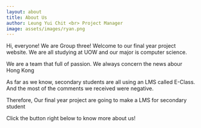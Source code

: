 ```yaml
---
layout: about
title: About Us
author: Leung Yui Chit <br> Project Manager
image: assets/images/ryan.png
---
```


Hi, everyone! We are Group three! Welcome to our final year project website. We are all studying at UOW and our major is computer science.

We are a team that full of passion. We always concern the news abour Hong Kong

As far as we know, secondary students are all using an LMS called E-Class. And the most of the comments we received were negative.

Therefore, Our final year project are going to make a LMS for secondary student

Click the button right below to know more about us!
